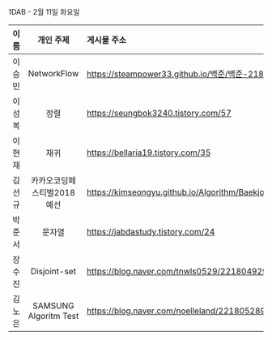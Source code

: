 1DAB - 2월 11일 화요일

| 이름 | 개인 주제 | 게시물 주소 |
| :------: | :----------: | :---------------------------------------------------------- |
| 이승민 | NetworkFlow | https://steampower33.github.io/백준/백준-2188-축사-배정/ |
| 이성복 | 정렬 | https://seungbok3240.tistory.com/57 |
| 이현재 | 재귀 | https://bellaria19.tistory.com/35 |
| 김선규 | 카카오코딩페스티벌2018예선 | https://kimseongyu.github.io/Algorithm/Baekjoon/15955.html |
| 박준서 | 문자열 | https://jabdastudy.tistory.com/24 |
| 장수진 | Disjoint-set | https://blog.naver.com/tnwls0529/221804929473 |
| 김노은 | SAMSUNG Algoritm Test | https://blog.naver.com/noelleland/221805289496 |